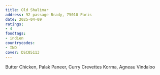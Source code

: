 ```yaml
---
title: Old Shalimar
address: 92 passage Brady, 75010 Paris
date: 2025-04-09
ratings:
- 4
foodtags:
- indien
countrycodes:
- IND
cover: DSC05113
---
```


Butter Chicken, Palak Paneer, Curry Crevettes Korma, Agneau Vindaloo